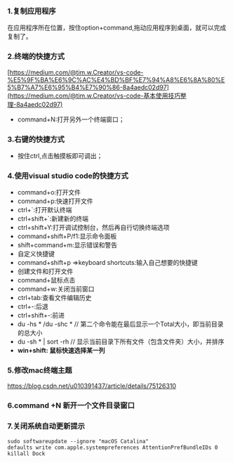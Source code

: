 ### 1.复制应用程序

在应用程序所在位置，按住option+command,拖动应用程序到桌面，就可以完成复制了。

### 2.终端的快捷方式

[https://medium.com/@tim.w.Creator/vs-code-%E5%9F%BA%E6%9C%AC%E4%BD%BF%E7%94%A8%E6%8A%80%E5%B7%A7%E6%95%B4%E7%90%86-8a4aedc02d97](https://medium.com/@tim.w.Creator/vs-code-基本使用技巧整理-8a4aedc02d97)

- command+N:打开另外一个终端窗口；

### 3.右键的快捷方式

- 按住ctrl,点击触摸板即可调出；

### 4.使用visual studio code的快捷方式

- command+o:打开文件
- command+p:快速打开文件
- ctrl+`:打开默认终端
- ctrl+shift+`:新建新的终端
- ctrl+shift+Y:打开调试控制台，然后再自行切换终端选项
- command+shift+P/f1:显示命令面板
- shift+command+m:显示错误和警告
- 自定义快捷键
- command+shift+p =>keyboard shortcuts:输入自己想要的快捷键
- 创建文件和打开文件
- command+鼠标点击
- command+w:关闭当前窗口
- ctrl+tab:查看文件编辑历史
- ctrl+-:后退
- ctrl+shift+-:前进
- du -hs * /du -shc * // 第二个命令能在最后显示一个Total大小，即当前目录的总大小
- du -sh * | sort -rh  // 显示当前目录下所有文件（包含文件夹）大小，并排序
- **win+shift: 鼠标快速选择某一列**

### 5.修改mac终端主题

https://blog.csdn.net/u010391437/article/details/75126310

###  **6.command +N 新开一个文件目录窗口**

### 7.关闭系统自动更新提示

```
sudo softwareupdate --ignore "macOS Catalina"
defaults write com.apple.systempreferences AttentionPrefBundleIDs 0 
killall Dock 
```

